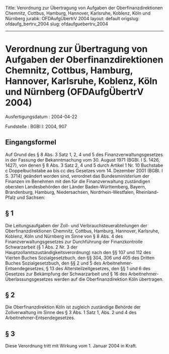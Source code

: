 Title: Verordnung zur Übertragung von Aufgaben der Oberfinanzdirektionen Chemnitz,
  Cottbus, Hamburg, Hannover, Karlsruhe, Koblenz, Köln und Nürnberg
jurabk: OFDAufgÜbertrV 2004
layout: default
origslug: ofdaufg_bertrv_2004
slug: ofdaufguebertrv_2004

---

# Verordnung zur Übertragung von Aufgaben der Oberfinanzdirektionen Chemnitz, Cottbus, Hamburg, Hannover, Karlsruhe, Koblenz, Köln und Nürnberg (OFDAufgÜbertrV 2004)

Ausfertigungsdatum
:   2004-04-22

Fundstelle
:   BGBl I: 2004, 907



## Eingangsformel

Auf Grund des § 8 Abs. 3 Satz 1, 2, 4 und 5 des
Finanzverwaltungsgesetzes in der Fassung der Bekanntmachung vom 30.
August 1971 (BGBl. I S. 1426, 1427), von denen § 8 Abs. 3 Satz 2, 4
und 5 durch Artikel 1 Nr. 10 Buchstabe c Doppelbuchstabe aa bis cc des
Gesetzes vom 14. Dezember 2001 (BGBl. I S. 3714) geändert worden sind,
verordnet das Bundesministerium der Finanzen im Benehmen mit den für
die Finanzverwaltung zuständigen obersten Landesbehörden der Länder
Baden-Württemberg, Bayern, Brandenburg, Hamburg, Niedersachsen,
Nordrhein-Westfalen, Rheinland-Pfalz und Sachsen:


## § 1

Die Leitungsaufgaben der Zoll- und Verbrauchsteuerabteilungen der
Oberfinanzdirektionen Chemnitz, Cottbus, Hamburg, Hannover, Karlsruhe,
Koblenz, Köln und Nürnberg im Sinne von § 8 Abs. 4 des
Finanzverwaltungsgesetzes zur Durchführung der Finanzkontrolle
Schwarzarbeit (§ 1 Abs. 2 Nr. 3 der
Hauptzollamtszuständigkeitsverordnung) nach den §§ 107 und 112 des
Vierten Buches Sozialgesetzbuch, den §§ 304, 306 und 405 des Dritten
Buches Sozialgesetzbuch, den §§ 2 und 5 des Arbeitnehmer-
Entsendegesetzes, § 13 des Altersteilzeitgesetzes, den §§ 1 und 6 des
Gesetzes zur Bekämpfung der Schwarzarbeit und § 16 des Arbeitnehmer-
Überlassungsgesetzes werden auf die Oberfinanzdirektion Köln
übertragen.


## § 2

Die Oberfinanzdirektion Köln ist zugleich zuständige Behörde der
Zollverwaltung im Sinne des § 3 Abs. 1 Satz 1, Abs. 2 und 4 des
Arbeitnehmer-Entsendegesetzes.


## § 3

Diese Verordnung tritt mit Wirkung vom 1. Januar 2004 in Kraft.

